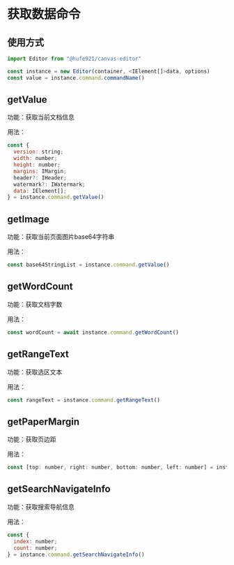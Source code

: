 # 获取数据命令

## 使用方式

```javascript
import Editor from "@hufe921/canvas-editor"

const instance = new Editor(container, <IElement[]>data, options)
const value = instance.command.commandName()
```
## getValue
功能：获取当前文档信息

用法：
```javascript
const {
  version: string;
  width: number;
  height: number;
  margins: IMargin;
  header?: IHeader;
  watermark?: IWatermark;
  data: IElement[];
} = instance.command.getValue()
```

## getImage
功能：获取当前页面图片base64字符串

用法：
```javascript
const base64StringList = instance.command.getValue()
```

## getWordCount
功能：获取文档字数

用法：
```javascript
const wordCount = await instance.command.getWordCount()
```
## getRangeText
功能：获取选区文本

用法：
```javascript
const rangeText = instance.command.getRangeText()
```

## getPaperMargin
功能：获取页边距

用法：
```javascript
const [top: number, right: number, bottom: number, left: number] = instance.command.getPaperMargin()
```

## getSearchNavigateInfo
功能：获取搜索导航信息

用法：
```javascript
const {
  index: number;
  count: number;
} = instance.command.getSearchNavigateInfo()
```
